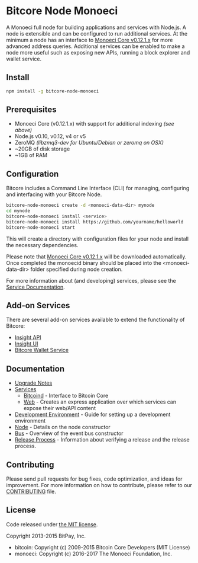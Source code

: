 Bitcore Node Monoeci
============

A Monoeci full node for building applications and services with Node.js. A node is extensible and can be configured to run additional services. At the minimum a node has an interface to [Monoeci Core v0.12.1.x](https://github.com/yoyae/monoeci/tree/v0.12.1.x) for more advanced address queries. Additional services can be enabled to make a node more useful such as exposing new APIs, running a block explorer and wallet service.

## Install

```bash
npm install -g bitcore-node-monoeci
```

## Prerequisites

- Monoeci Core (v0.12.1.x) with support for additional indexing *(see above)*
- Node.js v0.10, v0.12, v4 or v5
- ZeroMQ *(libzmq3-dev for Ubuntu/Debian or zeromq on OSX)*
- ~20GB of disk storage
- ~1GB of RAM

## Configuration

Bitcore includes a Command Line Interface (CLI) for managing, configuring and interfacing with your Bitcore Node.

```bash
bitcore-node-monoeci create -d <monoeci-data-dir> mynode
cd mynode
bitcore-node-monoeci install <service>
bitcore-node-monoeci install https://github.com/yourname/helloworld
bitcore-node-monoeci start
```

This will create a directory with configuration files for your node and install the necessary dependencies.

Please note that [Monoeci Core v0.12.1.x](https://github.com/yoyae/monoeci/tree/v0.12.1.x) will be downloaded automatically. Once completed the monoecid binary should be placed into the &lt;monoeci-data-dir&gt; folder specified during node creation.

For more information about (and developing) services, please see the [Service Documentation](docs/services.md).

## Add-on Services

There are several add-on services available to extend the functionality of Bitcore:

- [Insight API](https://github.com/yoyae/insight-api-monoeci/tree/master)
- [Insight UI](https://github.com/yoyae/insight-ui-monoeci/tree/master)
- [Bitcore Wallet Service](https://github.com/yoyae/bitcore-wallet-service/tree/master)

## Documentation

- [Upgrade Notes](docs/upgrade.md)
- [Services](docs/services.md)
  - [Bitcoind](docs/services/bitcoind.md) - Interface to Bitcoin Core
  - [Web](docs/services/web.md) - Creates an express application over which services can expose their web/API content
- [Development Environment](docs/development.md) - Guide for setting up a development environment
- [Node](docs/node.md) - Details on the node constructor
- [Bus](docs/bus.md) - Overview of the event bus constructor
- [Release Process](docs/release.md) - Information about verifying a release and the release process.

## Contributing

Please send pull requests for bug fixes, code optimization, and ideas for improvement. For more information on how to contribute, please refer to our [CONTRIBUTING](https://github.com/bitpay/bitcore/blob/master/CONTRIBUTING.md) file.

## License

Code released under [the MIT license](https://github.com/yoyae/bitcore-node-monoeci/blob/master/LICENSE).

Copyright 2013-2015 BitPay, Inc.

- bitcoin: Copyright (c) 2009-2015 Bitcoin Core Developers (MIT License)
- monoeci: Copyright (c) 2016-2017 The Monoeci Foundation, Inc.